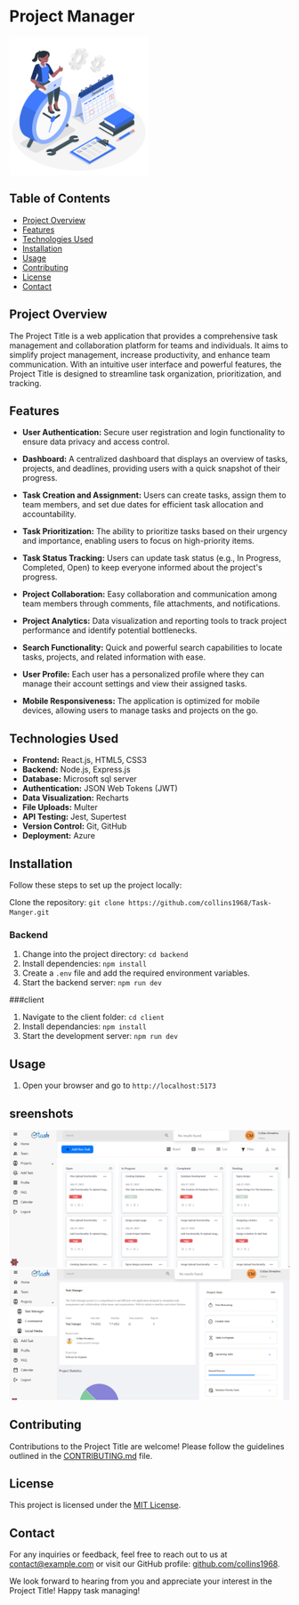 # Project Manager

  <img src="https://github.com/collins1968/Task-Manager/blob/master/Client/src/assets/BlueLogo.png?raw=true" alt="projectLogo" height="250" align="center" >


<!-- ![project](https://github.com/collins1968/Task-Manager/blob/master/Images/tasklogo.png?raw=true) -->

## Table of Contents

- [Project Overview](#project-overview)
- [Features](#features)
- [Technologies Used](#technologies-used)
- [Installation](#installation)
- [Usage](#usage)
- [Contributing](#contributing)
- [License](#license)
- [Contact](#contact)

## Project Overview

The Project Title is a web application that provides a comprehensive task management and collaboration platform for teams and individuals. It aims to simplify project management, increase productivity, and enhance team communication. With an intuitive user interface and powerful features, the Project Title is designed to streamline task organization, prioritization, and tracking.

## Features

- **User Authentication:** Secure user registration and login functionality to ensure data privacy and access control.

- **Dashboard:** A centralized dashboard that displays an overview of tasks, projects, and deadlines, providing users with a quick snapshot of their progress.

- **Task Creation and Assignment:** Users can create tasks, assign them to team members, and set due dates for efficient task allocation and accountability.

- **Task Prioritization:** The ability to prioritize tasks based on their urgency and importance, enabling users to focus on high-priority items.

- **Task Status Tracking:** Users can update task status (e.g., In Progress, Completed, Open) to keep everyone informed about the project's progress.

- **Project Collaboration:** Easy collaboration and communication among team members through comments, file attachments, and notifications.

- **Project Analytics:** Data visualization and reporting tools to track project performance and identify potential bottlenecks.

- **Search Functionality:** Quick and powerful search capabilities to locate tasks, projects, and related information with ease.

- **User Profile:** Each user has a personalized profile where they can manage their account settings and view their assigned tasks.

- **Mobile Responsiveness:** The application is optimized for mobile devices, allowing users to manage tasks and projects on the go.

## Technologies Used

- **Frontend:** React.js, HTML5, CSS3
- **Backend:** Node.js, Express.js
- **Database:** Microsoft sql server
- **Authentication:** JSON Web Tokens (JWT)
- **Data Visualization:** Recharts
- **File Uploads:** Multer
- **API Testing:** Jest, Supertest
- **Version Control:** Git, GitHub
- **Deployment:** Azure

## Installation
Follow these steps to set up the project locally:

Clone the repository: `git clone https://github.com/collins1968/Task-Manger.git`

### Backend
1. Change into the project directory: `cd backend`
2. Install dependencies: `npm install`
3. Create a `.env` file and add the required environment variables.
4. Start the backend server: `npm run dev`

###client
1. Navigate to the client folder: `cd client`
2. Install dependancies: `npm install` 
3. Start the development server: `npm run dev`

## Usage

1. Open your browser and go to `http://localhost:5173`

## sreenshots
![screenshot1](https://github.com/collins1968/Task-Manager/blob/master/Images/Screenshot1.png?raw=true)
![screenshot2](https://github.com/collins1968/Task-Manager/blob/master/Images/Screenshot2.png?raw=true)

## Contributing

Contributions to the Project Title are welcome! Please follow the guidelines outlined in the [CONTRIBUTING.md](CONTRIBUTING.md) file.

## License

This project is licensed under the [MIT License](LICENSE).

## Contact
For any inquiries or feedback, feel free to reach out to us at [contact@example.com](collinsmwendwa1968@gmail.com) or visit our GitHub profile: [github.com/collins1968](https://github.com/collins1968).

We look forward to hearing from you and appreciate your interest in the Project Title! Happy task managing!


